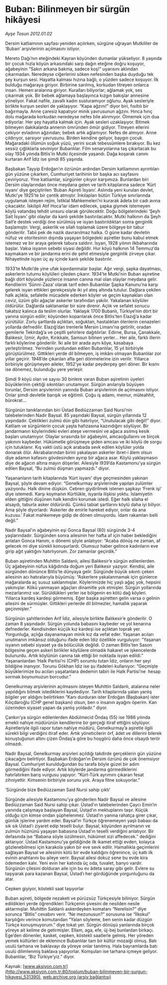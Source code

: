 # Buban: Bilinmeyen bir sürgün hikâyesi

*Ayşe Tosun 2012.01.02*

<div class="pNewsDetailMainContent" itemprop="articleBody">
 <p>
  Dersim katliamının sayfası yeniden açılırken, sürgüne uğrayan Mutkililer de ‘Buban’ arşivlerinin açılmasını istiyor.
 </p>
 <p class="MsoNormal">
  Mereto Dağı’nın eteğindeki Kayran köyünden dumanlar yükseliyor. 8 yaşında bir çocuk hızla köyün arkasındaki sarp dağın eteğine doğru koşuyor, ağabeyinin “Sakın arkana bakma, sadece koş!” uyarısını aklından çıkarmadan. Neredeyse ciğerlerini söken nefesinden başka duyduğu tek şey kurşun sesi. Hayatta kalması hızına bağlı, o yüzden sadece koşuyor. İlk bulduğu mağaraya giriyor. Birbirine sarılmış, korkudan titreyen onlarca insan. Hemen aralarına giriyor. Kuralları biliyorlar; ağlamak yok, ses çıkarmak yok. Bir bebek ağlamaya başlayınca kızgın bakışlar annesine yöneliyor. Fakat nafile, zavallı kadın susturamıyor oğlunu. Ayak sesleriyle birlikte kurşun sesleri de yaklaşıyor. “Kapa ağzını!” diyor biri, fısıltılı bir bağırmayla. Anne çaresiz kapatıyor minik yavrusunun ağzını. Hınca hınç dolu mağarada korkudan neredeyse nefes bile alınmıyor. Ölmemek için dua ediyorlar. Her şey hayatta kalmak için. Ayak sesleri uzaklaşıyor. Bitmek bilmeyen dakikalarda annenin ömründen ömür gidiyor. Titreyen ellerini çekiyor evladının ağzından; bebek artık ağlamıyor. Nefes de almıyor. Anne çıldırıyor, sarsıyor yavrusunu. Birden kendine geliyor, baygın çocuk. Mağaradaki ölümün soğuk yüzü, yerini sıcak tebessümlere bırakıyor. Bu kez sessiz çığlıklarla seviniyor Bubanlılar. Film senaryolarına taş çıkartacak bu olay 1934 yılında Bitlis’in Mutki ilçesinde yaşandı. Dağa koşarak canını kurtaran Arif İdiz ise şimdi 85 yaşında.
 </p>
 <p class="MsoNormal">
  Başbakan Tayyip Erdoğan’ın özrünün ardından Dersim katliamının ayrıntıları gün yüzüne çıkarken, Cumhuriyet tarihinin bir başka acı sayfasını çeviriyoruz. Yine katliamlar, sürgünler çıkıyor karşımıza. Bunlardan biri Dersim olaylarından önce meydana gelen ve tarih kitaplarına sadece ‘Kürt isyanı’ diye geçiştirilen ‘Buban Aşireti İsyanı’. Aslında yeni kurulan devlet, Mutki’ye 1925’te bir çentik atmıştır. İnkılapları bütün Türkiye sınırlarında uygulamak isteyen rejim, İstiklal Mahkemeleri’ni kurarak âdeta bir cadı avına çıkacaktır. İskilipli Atıf Hoca’lar idam edilecek, şapka giymek istemeyen köylü vatandaş tehdit unsuru olarak görülecektir. Doğu bölgelerindeki ‘Şeyh Sait İsyanı’ gibi olaylar da kanlı şekilde bastırılacaktır. Mutki halkının da Şeyh Sait’e destek verdiği öne sürülmüş ve isyan bastırıldıktan sonra gerginlik başlamıştır. Vergi, askerlik ve silah toplamak üzere bölgeye bir tabur gönderilir. Tabii pek de nazik davranılmaz halka. O güne kadar devletin nüfuz ve otoritesinin dışında yaşayan bölgedeki aşiretler bunu kabul etmek istemez ve bir araya gelerek tabura saldırır. İsyan, 1928 yılının ilkbaharında başlar. Vakıa isyanın sebebi siyasi değildir. Hur köyü halkının 14 Temmuz’da kaymakam ve bir jandarma erini de şehit etmesiyle gerginlik zirveye çıkar. Nihayetinde isyan üç ay içinde kanlı şekilde bastırılır.
 </p>
 <p class="MsoNormal">
  1933’te Mutki’de yine ufak kıpırdanmalar başlar. Ağır vergi, şapka dayatması, askerlerin tutumu köylüleri çileden çıkarır. 1934’te Mutki’nin Buban aşiretine bağlı dört köyünde yüzlerce insanın canına mal olan olaylar meydana gelir. Kendilerini ‘Sünni-Zaza’ olarak tarif eden Bubanlılar Şapka Kanunu’na karşı gelerek isyan ettikleri gerekçesiyle iki yıl ateş altında tutulur. Dağlara çekilen halk açlıkla, sefaletle mücadele ederken köyler ve geçim kaynakları olan ceviz, üzüm gibi ağaçlar askerler tarafından yakılır. Yakalanan köylüler öldürülür. Dağlarda saklananlar bir süre direnir. Açlık ve sefalet sonucu takatsiz kalınca da teslim olurlar. Yaklaşık 1700 Bubanlı, Türkiye’nin dört bir yanına sürgün edilir; köyünden koparılarak önce Bitlis’ten Elazığ’a kadar yürütülür. Zorlu şartlarda açlıktan, soğuktan, hastalıktan ölenlerin cenazeleri yollarda defnedilir. Elazığ’dan trenlerle Mersin Limanı’na getirilir, oradan gemilerle Tekirdağ’a ve çeşitli şehirlere dağıtılırlar. Edirne, Bursa, Çanakkale, Balıkesir, İzmir, Aydın, Kırıkkale, Samsun bilinen yerler… Her aile, farklı illerin farklı köylerine gönderilir. İki aile bir arada aynı köye, kasabaya yerleştirilmez. Yerinden yurdundan edilen Bubanlılar, 15 yıl birbiriyle görüştürülmez. Gittikleri yerde dil bilmeyen, iş imkânı olmayan Bubanlılar zor yıllar geçirir. 1948’de çıkarılan afla geri dönmelerine izin verilir. Yıllarca birbiriyle görüşmeyen aileler, 1952’ye kadar peyderpey geri döner. Bir kısmı ise dönemez, bulunduğu yere yerleşir.
 </p>
 <p class="MsoNormal">
  Şimdi 9 köyü olan ve sayısı 30 binlere varan Buban aşiretinin üyeleri büyüklerinin çektiği sıkıntıları unutamıyor. Sürgün anılarıyla büyüyen torunlar, Dersim arşivlerinin yanında Buban arşivlerinin de açılmasını istiyor. Onlar şimdi devletle barışık ve eğitimli. Çoğu iş adamı, memur, müteahhit, bürokrat…
 </p>
 <p class="MsoNormal">
  Sürgünün tanıklarından biri Üstad Bediüzzaman Said Nursi’nin talebelerinden Nadir Baysal. 85 yaşındaki Baysal, sürgün yıllarında 12 yaşındadır. Çektikleri zulmü dün gibi hatırlıyor, “Unutulacak gibi değil!” diyor. Katliam ve sürgünlerin çocuk yaşta hafızasına kazındığını söylüyor. Bir jandarmanın köylerindeki evleri ateşe vermesini ve ağaca asılmış kesik başları unutamıyor. Olaylar sırasında bir ağabeyini, amcaoğullarını ve birçok yakınını kaybeder. Hükümetle görüşmeye giden amcası ve iki köylü de sorgu için tutuklanır. Kış vakti üstü açık arabada sevk edilen köylüler yolda donarak ölür. Akrabalarından birini yakalayan askerler ibret-i âlem olsun diye adamın kafasını gövdesinden ayırıp bir ağaca asar. Köylü yaklaşmasın diye de ağacın altına mayın döşerler. Ailesiyle l939’da Kastamonu’ya sürgün edilen Baysal, “Bu zulmü düşman yapmazdı.” diyor.
 </p>
 <p class="MsoNormal">
  Yaşananların tarih kitaplarında ‘Kürt isyanı’ diye geçmesinden yakınan Baysal, şöyle devam ediyor: “Genelkurmay arşivlerinde yapılan zulümler yazıyordu. Halk dinine düşkün. Cebren giydirilmek istenen şapkayı ‘Frenk işi’ diye istemedi. Karşı koymanın Kürtlükle, isyanla ilişkisi yoktu. İslamiyetin elden gittiğini düşünen halk kendini korumak istedi. Eğer halk silaha el atsaydı, taburla asker öldürürdü. Çünkü tabiat şartlarını köylü daha iyi biliyor. Ama şöyle diyorlardı: ‘Askerler de emirle hareket ediyor, onlar da ana kuzusu.’ Fakat mahkemeye gidip de dönen olmuyordu. İdam rakamları belli değil.”
 </p>
 <p class="MsoNormal">
  Nadir Baysal’ın ağabeyinin eşi Gonca Baysal (80) sürgünde 3-4 yaşlarındadır. Sürgünden sonra ailesinin her hafta af için haber beklediğini anlatan Gonca Hanım, o dönemi şöyle anlatıyor: “Acaba dönüş ne zaman, af gelecek mi diye sürekli konuşurlardı. Olumsuz haber gelince kadınların eve girip ağıt yaktığını hatırlıyorum. Zor zamanlar geçirdik.”
 </p>
 <p class="MsoNormal">
  Buban aşiretinden Muhittin Saldanlı, ailesi Balıkesir’e sürgün edilenlerden. Üç ağabeyinin nüfus kâğıdında doğum yeri Balıkesir yazıyor. Kendisi, aile sürgünden dönünce Bitlis’te dünyaya gelir. Sürgünde büyük sıkıntı çeken ailesinin acı hatıralarıyla büyümüş: “Askerlere yakalanmamak için günlerce mağaralarda aç susuz saklanmışlar. Köylerimizde hiç yaşlı ağaç yok, hepsini yakmışlar. Kökü yanmayan ağaçları dinamitle yok etmişler. Sürgün yollarında mezarlarımız var. Sürüldükleri yerler ise bölgenin en kötü dağ köyleri. Yıllarca kardeş kardeşi görmemiş. Eğer başka aşiretten gelin varsa o gelinin ailesini de sürmüşler. Gittikleri yerlerde dil bilmezler, hamallık yaparak geçinmişler.”
 </p>
 <p class="MsoNormal">
  Sürgünün şahitlerinden Arif İdiz, ailesiyle birlikte Balıkesir’e gönderilir. O zaman 8 yaşındadır. Sürgün yolunda babasını kaybeder ve yol kenarına defnederler. Kendisinden küçük kız kardeşi ise açlıktan toprak yer. Yorgunluğa, açlığa dayanamayan minik kız da vefat eder. Yaşanan acıları unutmanın imkânsız olduğunu ifade eden İdiz özellikle vurguluyor: “Yaşanan isyanın sebebi siyaset ya da bölücülük değildi. O zaman Bitlis’ten Sason bölgesine geçen askerî birlikler köylülere olmadık hakaret ve işkencelerde bulunurdu. Artık köylünün canına tak ettiği bir noktada isyan edildi.” Yaşananlardan ‘Halk Partisi’ni (CHP) sorumlu tutan İdiz, onların her şeyi bildiğine inanıyor. Torunu Gökhan İdiz ise şu ifadeleri kullanıyor: “Geçmişte büyüklerimize bu acıları yaşatanlara dedemin tabiri ile Halk Partisi’ne  hesap sormak boynumuzun borcudur.”
 </p>
 <p class="MsoNormal">
  Genelkurmay arşivlerinin açılmasını isteyen Muhittin Saldanlı, atalarına neler yapıldığını bilmek istediklerini kaydediyor. Tarih kitaplarında yalan yanlış bilgiler yer aldığını belirtirken “Kanı durduran ister Erdoğan (Başbakan) ister Kılıçdaroğlu (CHP genel başkanı) olsun, ben o insanın ayağını öperim. Kan üzerinden siyaset yapan da yanlış yoldadır.” diyor.
 </p>
 <p class="MsoNormal">
  Çankırı’ya sürgün edilenlerden Abdülmecid Öndaş (55) ise 1986 yılında emekli nahiye müdürünün kendilerine bir gerçeği itiraf ettiğini söylüyor. Aşiretleriyle ilgili rapor tutan nahiye müdürü, Genelkurmay’a aşiretle ilgili sürekli bilgi verdiğini itiraf eder. Artık yöneticilerin örf, âdet ve dillerini bilerek konuştuğunun altını çizen Öndaş’a göre bu hoşgörü daha önce olsaydı terör olmazdı.
 </p>
 <p class="MsoNormal">
  Nadir Baysal, Genelkurmay arşivleri açıldığı takdirde gerçeklerin gün yüzüne çıkacağını belirtiyor. Başbakan Erdoğan’ın Dersim özrünü de çok önemsiyor Baysal. Cumhuriyet kurulduğundan bu tarafa böyle güzel bir adım görmediğini ifade ediyor. Artık köylerde jandarma görmediklerini hatırlatırken barış vurgusu yapıyor: “Kürt-Türk ayrımını çıkaran fesat zihniyettir. Kimsenin birbiriyle sorunu yok. Araya fitne sokuyorlar.”
 </p>
 <p class="MsoNormal">
  ‘Sürgünde bize Bediüzzaman Said Nursi sahip çıktı’
 </p>
 <p class="MsoNormal">
  Sürgünde ailesiyle Kastamonu’ya gönderilen Nadir Baysal ve ailesine Bediüzzaman Said Nursi sahip çıkar. Üstad’ın talebelerinden Çaycı Emin’in yanında çalışmaya başlayan Baysal, Üstad’ın mektuplarını taşır. Küçük olduğu için kimse ondan şüphelenmez. Üstad’ın yanına rahatça girer çıkar, günlük işlerine yardım eder. Baysal’ın Türkçe öğrenemeyen yaşlı babası da sık sık Üstad’ı ziyaret edip teselli bulur. Baysal, köyünden ayrılmanın ve zulmün hüznünü yaşayan babasına Üstad’ın teselli verdiğini anlatıyor. Bir defasında ise “Babana söyle üzülmesin, hükümet sizi affedecek.” dediğini aktarıyor. Üstad Kastamonu’ya geldiğinde ilk ikamet ettiği evden, kolayca gözlenebilmesi için karakola yakın bir eve sevk edilir. Hamallıkla geçimlerini sağlayan Baysal ve ailesinin kötü bir evde kaldığını öğrenince, üç katlı ilk evinin anahtarını bu aileye verir. Baysal ailesi dokuz sene bu evde kira ödemeden kalır. Yeni evin her katında üç oda, tuvalet, banyo vardır. Sürgünün çilesini dolduran aile için bu ev âdeta saray gibi gelir. Evlere su taşıyarak para kazanan Baysal, Üstad’ı her gördüğünde yorgunluğunu da atar.
 </p>
 <p class="MsoNormal">
  Cepken giyiyor, köstekli saat taşıyorlar
 </p>
 <p class="MsoNormal">
  Buban aşireti, bölgede nezaketi ve pürüzsüz Türkçesiyle biliniyor. Sürgün edildikleri yerde öğrendikleri Türkçenin şivesini de nesilden nesile aktarmışlar. Muhittin Saldanlı askerdeyken komatanı “Nerelisin?” diye sorunca “Bitlis” cevabını verir. “Ne mezunusun?” sorusuna ise “İlkokul” karşılığını verince komutandan “Yalan söyleme, ben senin kadar düzgün Türkçe konuşmuyorum.” diye tokat yer. Sürgün dönüşü yanlarında birçok yöreye ait kelime de getirmişler. Ellam, aga, efe, üj-bej bunlardan birkaçı. Ege’den dönenler, kasket, cepken, köstekli saatlerle gelmiş. Her yöreden yemek kültürleri de eklenince Bubanlılar tam bir kültür mozaiği olmuş. Batı usulü tarhana ve baklavayı da yöreye onlar tanıtmış. Hala bayramlarda batı usulü dilimlenmiş baklava yapıyorlar. Komşuları ise tarhana içmeye geliyor. Bubanlılar, “Biz Türkiye’yiz.” diyor.
 </p>
</div>


Kaynak: [www.aksiyon.com.tr](http://www.aksiyon.com.tr:80/toplum/buban-bilinmeyen-bir-surgun-hikayesi_531390), [web.archive.org (arşiv bağlantısı)](http://web.archive.org/web/20151009101336/http://www.aksiyon.com.tr:80/toplum/buban-bilinmeyen-bir-surgun-hikayesi_531390)
